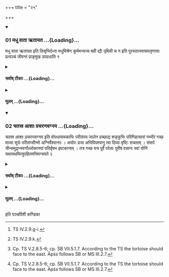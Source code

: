 +++
title = "२५"

+++

<div class="js_include" includetitle="true" newlevelforh1="3" unfilled url="/vedAH_yajuH/taittirIyam/sUtram/ApastambaH/shrautam/vishvAsa-prastutiH/16/25/01_madhu_vAtA_RtAyata.md">
<details open><summary><h3>01 मधु वाता ऋतायत ...{Loading}...</h3></summary>

मधु वाता ऋतायत इति तिसृभिर्दध्ना मधुमिश्रेण कूर्ममभ्यज्य मही द्यौः पृथिवी च न इति पुरस्तात्स्वयमातृणायाः प्रत्यञ्चं जीवन्तं प्राङ्मुख उपदधाति १
</details>
</div>
<div class="js_include collapsed" newlevelforh1="4" title="सर्वाष् टीकाः" unfilled url="/vedAH_yajuH/taittirIyam/sUtram/ApastambaH/shrautam/sarvASh_TIkAH/16/25/01_madhu_vAtA_RtAyata.md">
<details><summary><h4>सर्वाष् टीकाः ...{Loading}...</h4></summary>
<details><summary>थिते</summary>

1. With three verses beginning with madhu vātā r̥tāyate[^1] having anointed a tortoise by means curds mixed with honey with mahī dyauḥ pr̥thivī ca naḥ[^2], (the Adhvaryu facing the east) places it, the living one, with its face to the west, to the east of the naturally perforated (stone).[^3]   

[^1]: TS IV.2.9.g-i.  

[^2]: TS IV.2.9.k.  

[^3]: Cp. TS V.2.8.5-6; cp. ŚB VII.5.1.7. According to the TS the tortoise should face to the east. Āpśs follows ŚB or MS III.2.7. 
</details>
</details>
</div>
<div class="js_include collapsed" newlevelforh1="4" title="मूलम्" unfilled url="/vedAH_yajuH/taittirIyam/sUtram/ApastambaH/shrautam/mUlam/16/25/01_madhu_vAtA_RtAyata.md">
<details><summary><h4>मूलम् ...{Loading}...</h4></summary>

मधु वाता ऋतायत इति तिसृभिर्दध्ना मधुमिश्रेण कूर्ममभ्यज्य मही द्यौः पृथिवी च न इति पुरस्तात्स्वयमातृणायाः प्रत्यञ्चं जीवन्तं प्राङ्मुख उपदधाति १
</details>
</div>
<div class="js_include" includetitle="true" newlevelforh1="3" unfilled url="/vedAH_yajuH/taittirIyam/sUtram/ApastambaH/shrautam/vishvAsa-prastutiH/16/25/02_chatasra_AshAH_pracharantvagnaya.md">
<details open><summary><h3>02 चतस्र आशाः प्रचरन्त्वग्नय ...{Loading}...</h3></summary>

चतस्र आशाः प्रचरन्त्वग्नय इति वोपधायावकाभिः परीतंस्य जालेन प्रच्छाद्य शङ्कुभिः परिणिहत्यापां गम्भीरं गच्छ मात्वा सूर्यः परीताप्सीन्मो अग्निर्वैश्वानरः । अघोरः प्रजा अभिविपश्यानु त्वा दिव्या वृष्टिः सचताम् । संसर्प त्रीन्समुद्रान्स्वर्गांल्लोकानपां पतिर्वृषभ इष्टकानाम् । तत्र गच्छ यत्र पूर्वे परेताः पुरीषं वसानः स्वां योनिं यथायथमित्युपहितमभिमन्त्रयते २
</details>
</div>
<div class="js_include collapsed" newlevelforh1="4" title="सर्वाष् टीकाः" unfilled url="/vedAH_yajuH/taittirIyam/sUtram/ApastambaH/shrautam/sarvASh_TIkAH/16/25/02_chatasra_AshAH_pracharantvagnaya.md">
<details><summary><h4>सर्वाष् टीकाः ...{Loading}...</h4></summary>
<details><summary>थिते</summary>

2. Or having placed it with catasra āśāḥ pracarantvagnaye, having (then) covered it which is surrounded by the Avakā-plants by means of a net, having (then) fixed it by means of nails, he addresses the placed down (tortoise) with apāṀ gambhīraṁ gaccha....[^3]  

[^1]: TS V.7.8.b.  

[^2]: Cp. ŚB VII.5.1.11.  

[^3]: KS XXXIX.3; VS XIII.30-31.  
</details>
</details>
</div>
<div class="js_include collapsed" newlevelforh1="4" title="मूलम्" unfilled url="/vedAH_yajuH/taittirIyam/sUtram/ApastambaH/shrautam/mUlam/16/25/02_chatasra_AshAH_pracharantvagnaya.md">
<details><summary><h4>मूलम् ...{Loading}...</h4></summary>

चतस्र आशाः प्रचरन्त्वग्नय इति वोपधायावकाभिः परीतंस्य जालेन प्रच्छाद्य शङ्कुभिः परिणिहत्यापां गम्भीरं गच्छ मात्वा सूर्यः परीताप्सीन्मो अग्निर्वैश्वानरः । अघोरः प्रजा अभिविपश्यानु त्वा दिव्या वृष्टिः सचताम् । संसर्प त्रीन्समुद्रान्स्वर्गांल्लोकानपां पतिर्वृषभ इष्टकानाम् । तत्र गच्छ यत्र पूर्वे परेताः पुरीषं वसानः स्वां योनिं यथायथमित्युपहितमभिमन्त्रयते २
</details>
</div>





  
इति पञ्चविंशी कण्डिका 
